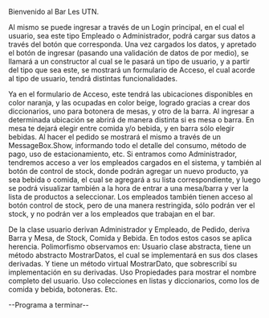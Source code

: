 Bienvenido al Bar Les UTN.

Al mismo se puede ingresar a través de un Login principal, en el cual el usuario, sea este tipo Empleado o Administrador, podrá cargar sus datos a través del botón que corresponda.
Una vez cargados los datos, y apretado el botón de ingresar (pasando una validación de datos de por medio), se llamará a un constructor al cual se le pasará un tipo de usuario, y a partir del tipo que sea este, se mostrará un formulario de Acceso, el cual acorde al tipo de usuario, tendrá distintas funcionalidades.

Ya en el formulario de Acceso, este tendrá las ubicaciones disponibles en color naranja, y las ocupadas en color beige, logrado gracias a crear dos diccionarios, uno para botonera de mesas, y otro de la barra. Al ingresar a determinada ubicación se abrirá de manera distinta si es mesa o barra. En mesa te dejará elegir entre comida y/o bebida, y en barra sólo elegir bebidas. Al hacer el pedido se mostrará el mismo a través de un MessageBox.Show, informando todo el detalle del consumo, método de pago, uso de estacionamiento, etc.
Si entramos como Administrador, tendremos acceso a ver los empleados cargados en el sistema, y también al botón de control de stock, donde podrán agregar un nuevo producto, ya sea bebida o comida, el cual se agregará a su lista correspondiente, y luego se podrá visualizar también a la hora de entrar a una mesa/barra y ver la lista de productos a seleccionar. 
Los empleados también tienen acceso al botón control de stock, pero de una manera restringida, sólo podrán ver el stock, y no podrán ver a los empleados que trabajan en el bar.

De la clase usuario derivan Administrador y Empleado, de Pedido, deriva Barra y Mesa, de Stock, Comida y Bebida. En todos estos casos se aplica herencia.
Polimorfismo observamos en: Usuario clase abstracta, tiene un método abstracto MostrarDatos, el cual se implementará en sus dos clases derivadas. Y tiene un método virtual MostrarDato, que sobrescribí su implementación en su derivadas.
Uso Propiedades para mostrar el nombre completo del usuario.
Uso colecciones en listas y diccionarios, como los de comida y bebida, botoneras.
Etc.

--Programa a terminar--

